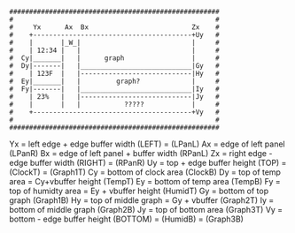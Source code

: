     #####################################################
    #                                                   #
    #     Yx      Ax  Bx                          Zx    #
    #    +----------------------------------------+Uy   #
    #    |       |_W_|                            |     #
    #    | 12:34 |   |                            |     #
    #  Cy|_______|   |      graph                 |     #
    #  Dy|-------|   |____________________________|Gy   #
    #    | 123F  |   |----------------------------|Hy   #
    #  Ey|_______|   |         graph?             |     #
    #  Fy|-------|   |____________________________|Iy   #
    #    | 23%   |   |----------------------------|Jy   #
    #    |       |   |           ?????            |     #
    #    +----------------------------------------+Vy   #
    #                                                   #
    #####################################################

Yx = left edge + edge buffer width                         (LEFT)      =   (LPanL)
Ax = edge of left panel                                    (LPanR)
Bx = edge of left panel + buffer width                     (RPanL)
Zx = right edge - edge buffer width                        (RIGHT)     =   (RPanR)
Uy = top + edge buffer height                              (TOP)       =   (ClockT)    =   (Graph1T)
Cy = bottom of clock area                                  (ClockB)
Dy = top of temp area = Cy+vbuffer height                  (TempT)
Ey = bottom of temp area                                   (TempB)
Fy = top of humidty area  = Ey + vbuffer height            (HumidT)
Gy = bottom of top graph                                   (Graph1B)
Hy = top of middle graph = Gy + vbuffer                    (Graph2T)
Iy = bottom of middle graph                                (Graph2B)
Jy = top of bottom area                                    (Graph3T)
Vy = bottom - edge buffer height                           (BOTTOM)    =   (HumidB)    =   (Graph3B)
